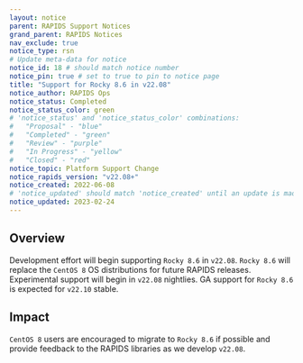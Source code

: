 ```yaml
---
layout: notice
parent: RAPIDS Support Notices
grand_parent: RAPIDS Notices
nav_exclude: true
notice_type: rsn
# Update meta-data for notice
notice_id: 18 # should match notice number
notice_pin: true # set to true to pin to notice page
title: "Support for Rocky 8.6 in v22.08"
notice_author: RAPIDS Ops
notice_status: Completed
notice_status_color: green
# 'notice_status' and 'notice_status_color' combinations:
#   "Proposal" - "blue"
#   "Completed" - "green"
#   "Review" - "purple"
#   "In Progress" - "yellow"
#   "Closed" - "red"
notice_topic: Platform Support Change
notice_rapids_version: "v22.08+"
notice_created: 2022-06-08
# 'notice_updated' should match 'notice_created' until an update is made
notice_updated: 2023-02-24
---
```


## Overview

Development effort will begin supporting `Rocky 8.6` in `v22.08`. `Rocky 8.6` will replace the `CentOS 8` OS distributions for future RAPIDS releases.  Experimental support will begin in `v22.08` nightlies. GA support for `Rocky 8.6` is expected for `v22.10` stable.

## Impact

`CentOS 8` users are encouraged to migrate to `Rocky 8.6` if possible and provide feedback to the RAPIDS libraries as we develop `v22.08`.
